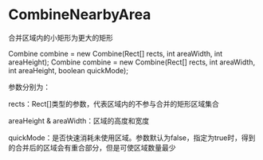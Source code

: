 # CombineNearbyArea
合并区域内的小矩形为更大的矩形

Combine combine = new Combine(Rect[] rects, int areaWidth, int areaHeight);
Combine combine = new Combine(Rect[] rects, int areaWidth, int areaHeight, boolean quickMode);

参数分别为：

rects：Rect[]类型的参数，代表区域内的不参与合并的矩形区域集合

areaHeight & areaWidth：区域的高度和宽度

quickMode：是否快速消耗未使用区域。参数默认为false，指定为true时，得到的合并后的区域会有重合部分，但是可使区域数量最少

